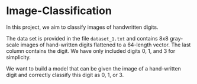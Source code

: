 # Image-Classification
In this project, we aim to classify images of handwritten digits. 

The data set is provided in the file `dataset_1.txt` and contains 8x8 gray-scale images of hand-written digits flattened to a 64-length vector. The last column contains the digit. We have only included digits 0, 1, and 3 for simplicity. 

We want to build a model that can be given the image of a hand-written digit and correctly classify this digit as 0, 1, or 3.
